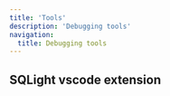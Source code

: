 ```yaml
--- 
title: 'Tools' 
description: 'Debugging tools' 
navigation: 
  title: Debugging tools 
---  
```


## SQLight vscode extension
